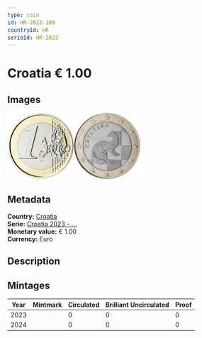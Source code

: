 ```yaml
---
type: coin
id: HR-2023-100
countryId: HR
serieId: HR-2023
---
```


# Croatia € 1.00

## Images

<img src="../../../Images/common-2007-100.png" height="150" alt="Front image"><img src="Images/croatia-2023-100.png" height="150" alt="Back image">

## Metadata

**Country:** [Croatia](../index.md)\
**Serie:** [Croatia 2023 - ...](index.md)\
**Monetary value:** € 1.00\
**Currency:** Euro

## Description


## Mintages

| Year | Mintmark | Circulated | Brilliant Uncirculated | Proof |
| ---- | -------- | ---------- | ---------------------- | ----- |
| 2023 |  | 0 | 0 | 0 |
| 2024 |  | 0 | 0 | 0 |